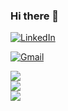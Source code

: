 ### Hi there 👋

<a href="https://www.linkedin.com/in/liwamtesfazion/"><img alt="LinkedIn" src="https://img.shields.io/badge/linkedin%20-%230077B5.svg?&style=for-the-badge&logo=linkedin&logoColor=white"/></a>

<a href="https://mail.google.com/mail/u/0/?tab=rm&ogbl#inbox"><img alt="Gmail" src="https://img.shields.io/badge/Gmail-D14836?style=for-the-badge&logo=gmail&logoColor=white"/></a>


<a href="https://github.com/lytesfazion">
  <img align="center" src="https://github-readme-streak-stats.herokuapp.com/?user=lytesfazion&theme=material-palenight" />
</a><br>
<a href="https://github.com/lytesfazion">
  <img align="center" src="https://github-readme-stats.vercel.app/api?username=lytesfazion&show_icons=true&theme=material-palenight" />
</a><br>
<a href="https://github.com/lytesfazion">
  <img align="center" src="https://github-readme-stats.vercel.app/api/top-langs/?username=lytesfazion&layout=compact&theme=material-palenight" />
</a><br>


<!--
**lytesfazion/lytesfazion** is a ✨ _special_ ✨ repository because its `README.md` (this file) appears on your GitHub profile.

Here are some ideas to get you started:

- 🔭 I’m currently working on ...
- 🌱 I’m currently learning ...
- 👯 I’m looking to collaborate on ...
- 🤔 I’m looking for help with ...
- 💬 Ask me about ...
- 📫 How to reach me: ...
- 😄 Pronouns: ...
- ⚡ Fun fact: ...
-->
